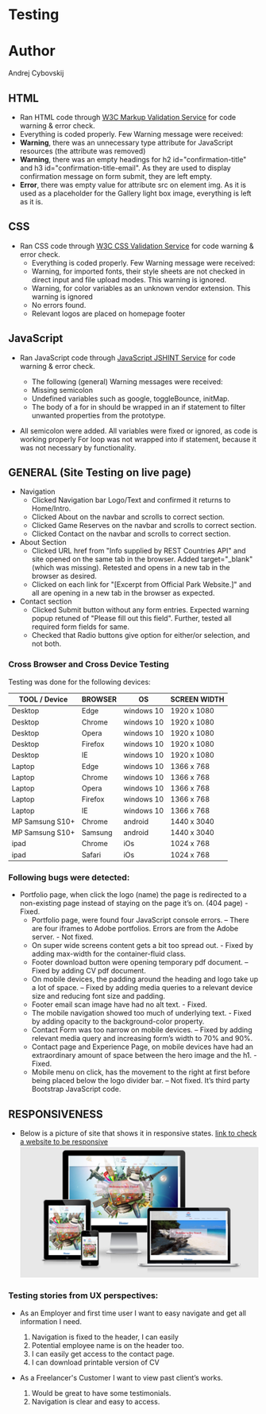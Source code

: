 # Testing

# Author
Andrej Cybovskij

## HTML

- Ran HTML code through [W3C Markup Validation Service](https://validator.w3.org/) for code warning & error check.
 - Everything is coded properly. Few Warning message were received:
 - **Warning**, there was an unnecessary type attribute for JavaScript resources (the attribute was removed)
 - **Warning**, there was an empty headings for h2 id="confirmation-title" and h3 id="confirmation-title-email". As they are used to display confirmation message on form submit, they are left empty.
 - **Error**, there was empty value for attribute src on element img. As it is used as a placeholder for the Gallery light box image, everything is left as it is.


## CSS
 - Ran CSS code through [W3C CSS Validation Service](https://jigsaw.w3.org/css-validator/) for code warning & error check.
   - Everything is coded properly. Few Warning message were received:
   - Warning, for imported fonts, their style sheets are not checked in direct input and file upload modes. This warning is ignored.
   -  Warning, for color variables as an unknown vendor extension. This warning is ignored
   - No errors found.
   - Relevant logos are placed on homepage footer

## JavaScript
- Ran JavaScript code through [JavaScript JSHINT Service](https://jshint.com/) for code warning & error check.
   - The following (general) Warning messages were received:
   - Missing semicolon
   - Undefined variables such as google, toggleBounce, initMap.
   - The body of a for in should be wrapped in an if statement to filter unwanted properties from the prototype.

 - All semicolon were added. All variables were fixed or ignored, as code is working properly
For loop was not wrapped into if statement, because it was not necessary by functionality.


## GENERAL (Site Testing on live page)

 - Navigation
   - Clicked Navigation bar Logo/Text and confirmed it returns to Home/Intro.
   - Clicked About on the navbar and scrolls to correct section.
   - Clicked Game Reserves on the navbar and scrolls to correct section.
   - Clicked Contact on the navbar and scrolls to correct section.
 - About Section
   - Clicked URL href from "Info supplied by REST Countries API" and site opened on the same tab in the browser. Added target="_blank" (which was missing). Retested and opens in a new tab in the browser as desired.
   - Clicked on each link for "[Excerpt from Official Park Website.]" and all are opening in a new tab in the browser as expected.
 - Contact section
   - Clicked Submit button without any form entries. Expected warning popup retuned of "Please fill out this field". Further, tested all required form fields for same.
   - Checked that Radio buttons give option for either/or selection, and not both.

### Cross Browser and Cross Device Testing

Testing was done for the following devices:

| TOOL / Device  |  BROWSER |  OS |  SCREEN WIDTH |
|---|---|---|---|
| Desktop  | Edge  | windows 10  |  1920 x 1080 |
| Desktop  | Chrome | windows 10  |  1920 x 1080 |
|  Desktop | Opera  |  windows 10 | 1920 x 1080  |
|  Desktop | Firefox  |  windows 10 | 1920 x 1080  |
| Desktop  | IE  | windows 10  |  1920 x 1080 |
| Laptop  | Edge | windows 10  |  1366 x 768 |
| Laptop | Chrome  |  windows 10 | 1366 x 768  |
| Laptop  | Opera  | windows 10  |  1366 x 768 |
| Laptop  | Firefox  | windows 10  |  1366 x 768 |
| Laptop  | IE | windows 10  |  1366 x 768 |
|  MP Samsung S10+ | Chrome  |  android | 1440 x 3040  |
|  MP Samsung S10+ | Samsung  |  android | 1440 x 3040  |
|  ipad | Chrome  |  iOs | 1024 x 768  |
|  ipad | Safari  |  iOs | 1024 x 768  |

### Following bugs were detected:

- Portfolio page, when click the logo (name) the page is redirected to a non-existing page instead of staying on the page it’s on. (404 page) - Fixed.
	- Portfolio page, were found four JavaScript console errors. – There are four iframes to Adobe portfolios. Errors are from the Adobe server. - Not fixed.
	- On super wide screens content gets a bit too spread out. - Fixed by adding max-width for the container-fluid class.
	- Footer download button were opening temporary pdf document. – Fixed by adding CV pdf document.
	- On mobile devices, the padding around the heading and logo take up a lot of space. – Fixed by adding media queries to a relevant device size and reducing font size and padding.
	- Footer email scan image have had no alt text. - Fixed.
	- The mobile navigation showed too much of underlying text. - Fixed by adding opacity to the background-color property.
	- Contact Form was too narrow on mobile devices. – Fixed by adding relevant media query and increasing form’s width to 70% and 90%.
	- Contact page and Experience Page, on mobile devices have had an extraordinary amount of space between the hero image and the h1. - Fixed.
	- Mobile menu on click, has the movement to the right at first before being placed below the logo divider bar. – Not fixed. It’s third party Bootstrap JavaScript code.



## RESPONSIVENESS
- Below is a picture of site that shows it in responsive states. 
[link to check a website to be responsive](http://ami.responsivedesign.is)
![picture of site](../images/responsive-1.PNG)

### Testing stories from UX perspectives:

- As an Employer and first time user I want to easy navigate and get all information I need.
  1. Navigation is fixed to the header, I can easily 
  2. Potential employee name is on the header too.
  3. I can easily get access to the contact page.
  4. I can download printable version of CV

- As a Freelancer's Customer I want to view past client’s works.
  1. Would be great to have some testimonials.
  2. Navigation is clear and easy to access.



